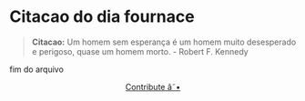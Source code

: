 # Citacao do dia fournace

> **Citacao:** Um homem sem esperança é um homem muito desesperado e perigoso, quase um homem morto. - Robert F. Kennedy

fim do arquivo

<watermark-footer>
<p align="center">
  <a href="https://github.com/ruisuan/ruisuan/blob/main/contribute.md">Contribute â˜•</a>
</p>
</watermark-footer>
